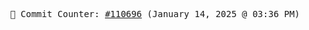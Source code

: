 <p align="center">
    <samp>
        📮 Commit Counter: <a href="https://github.com/Javascript-void0/Javascript-void0/commits/main">#110696</a> (January 14, 2025 @ 03:36 PM)
    </samp>
</p>